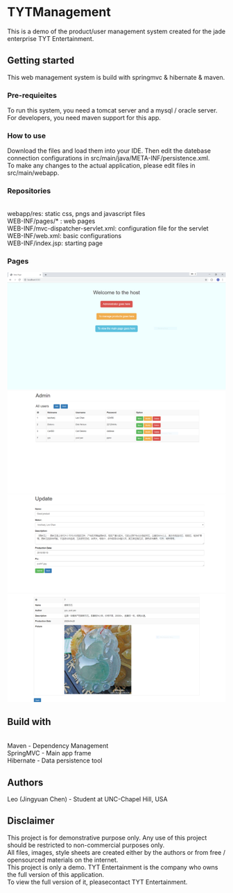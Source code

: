 # TYTManagement
This is a demo of the product/user management system created for the jade enterprise TYT Entertainment. 


## Getting started
This web management system is build with springmvc & hibernate & maven.


### Pre-requieites
To run this system, you need a tomcat server and a mysql / oracle server.  <br /> For developers, you need maven support for this app.


### How to use
Download the files and load them into your IDE. Then edit the datebase connection configurations in src/main/java/META-INF/persistence.xml. <br />
To make any changes to the actual application, please edit files in src/main/webapp.


### Repositories
 <br />webapp/res: static css, pngs and javascript files
 <br />WEB-INF/pages/* : web pages
 <br />WEB-INF/mvc-dispatcher-servlet.xml: configuration file for the servlet
 <br />WEB-INF/web.xml: basic configurations
 <br />WEB-INF/index.jsp: starting page
 
 
### Pages
![INDEX](tyt/index.PNG)
![USERS](tyt/users.PNG)
![EDIT](tyt/edit.PNG)
![PRODUCT](tyt/product.PNG)
## Build with
 <br />Maven - Dependency Management
 <br />SpringMVC - Main app frame
 <br />Hibernate - Data persistence tool


## Authors
Leo (Jingyuan Chen) - Student at UNC-Chapel Hill, USA


## Disclaimer
This project is for demonstrative purpose only. Any use of this project should be restricted to non-commercial purposes only.  <br />
All files, images, style sheets are created either by the authors or from free / opensourced materials on the internet.  <br />
This project is only a demo. TYT Entertainment is the company who owns the full version of this application.  <br />To view the full version of it, pleasecontact TYT Entertainment.

